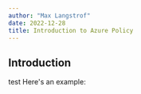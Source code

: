 ```yaml
---
author: "Max Langstrof"
date: 2022-12-28
title: Introduction to Azure Policy
---
```


## Introduction

test
Here's an example: